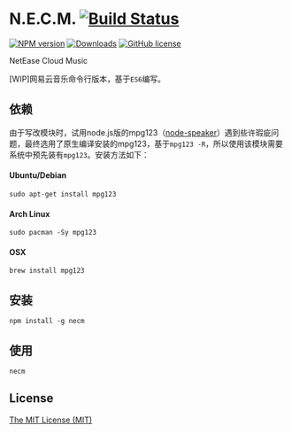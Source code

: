 # N.E.C.M. [![Build Status][travis-image]][travis-url]

[![NPM version][npm-image]][npm-url] [![Downloads][downloads-image]][npm-url] [![GitHub license](https://img.shields.io/badge/license-MIT-blue.svg)](https://raw.githubusercontent.com/zinw/necm/master/LICENSE)

[npm-url]: https://npmjs.org/package/necm
[downloads-image]: http://img.shields.io/npm/dm/necm.svg
[npm-image]: http://img.shields.io/npm/v/necm.svg
[travis-url]: https://travis-ci.org/zinw/necm
[travis-image]: http://img.shields.io/travis/zinw/necm.svg


NetEase Cloud Music

[WIP]网易云音乐命令行版本，基于`ES6`编写。

## 依赖

由于写改模块时，试用node.js版的mpg123（[node-speaker](https://github.com/TooTallNate/node-speaker/#audio-backend-selection)）遇到些许瑕疵问题，最终选用了原生编译安装的mpg123，基于`mpg123 -R`，所以使用该模块需要系统中预先装有`mpg123`。安装方法如下：

#### Ubuntu/Debian
```
sudo apt-get install mpg123
```
#### Arch Linux
```
sudo pacman -Sy mpg123
```
#### OSX
```
brew install mpg123
```

## 安装

```shell
npm install -g necm
```

## 使用

```shell
necm
```

## License
[The MIT License (MIT)](LICENSE)